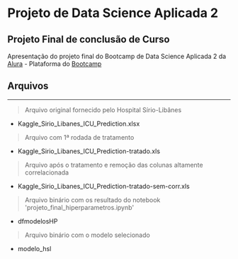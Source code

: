 
# Projeto de Data Science Aplicada 2 

## Projeto Final de conclusão de Curso
Apresentação do projeto final do Bootcamp de Data Science Aplicada 2 da [Alura](https://www.alura.com.br) - Plataforma do [Bootcamp](https://bootcamps.alura.com.br/acesso-a-plataforma)


## Arquivos
- - - 

> Arquivo original fornecido pelo Hospital Sírio-Libânes
* Kaggle_Sirio_Libanes_ICU_Prediction.xlsx

> Arquivo com 1ª rodada de tratamento
* Kaggle_Sirio_Libanes_ICU_Prediction-tratado.xls

> Arquivo após o tratamento e remoção das colunas altamente correlacionada
* Kaggle_Sirio_Libanes_ICU_Prediction-tratado-sem-corr.xls

> Arquivo binário com os resultado do notebook 'projeto_final_hiperparametros.ipynb'
* dfmodelosHP

> Arquivo binário com o modelo selecionado
* modelo_hsl
